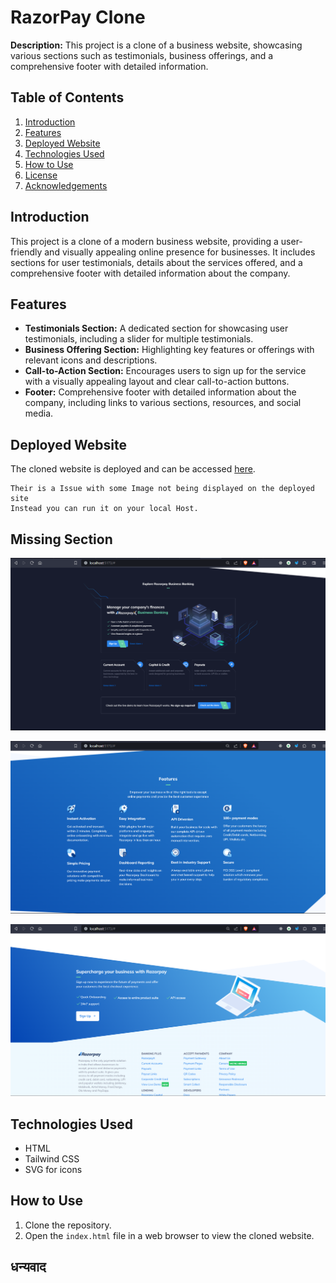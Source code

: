 # RazorPay Clone

**Description:** This project is a clone of a business website, showcasing various sections such as testimonials, business offerings, and a comprehensive footer with detailed information.

## Table of Contents

1. [Introduction](#introduction)
2. [Features](#features)
3. [Deployed Website](#deployed-website)
4. [Technologies Used](#technologies-used)
5. [How to Use](#how-to-use)
6. [License](#license)
7. [Acknowledgements](#acknowledgements)

## Introduction

This project is a clone of a modern business website, providing a user-friendly and visually appealing online presence for businesses. It includes sections for user testimonials, details about the services offered, and a comprehensive footer with detailed information about the company.

## Features

- **Testimonials Section:** A dedicated section for showcasing user testimonials, including a slider for multiple testimonials.
- **Business Offering Section:** Highlighting key features or offerings with relevant icons and descriptions.
- **Call-to-Action Section:** Encourages users to sign up for the service with a visually appealing layout and clear call-to-action buttons.
- **Footer:** Comprehensive footer with detailed information about the company, including links to various sections, resources, and social media.

## Deployed Website

The cloned website is deployed and can be accessed [here](https://razorpay-clone007.netlify.app/).
```
Their is a Issue with some Image not being displayed on the deployed site 
Instead you can run it on your local Host.
```

## Missing Section

![Section-1](./img/ss/feature-section-2.png)

![Section-2](./img/ss/feature-section-4.png)

![Section-3](./img/ss/Business-section.png)

## Technologies Used

- HTML
- Tailwind CSS
- SVG for icons

## How to Use

1. Clone the repository.
2. Open the `index.html` file in a web browser to view the cloned website.

## धन्यवाद